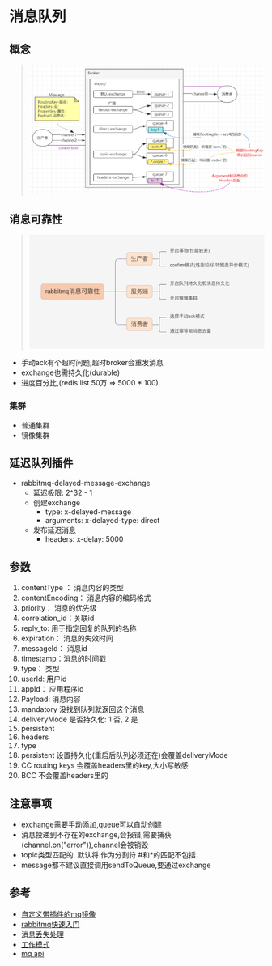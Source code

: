 # 消息队列

## 概念
> ![基本结构](./基本结构.png)
## 消息可靠性
> ![消息可靠性](消息可靠性.png)
- 手动ack有个超时问题,超时broker会重发消息
- exchange也需持久化(durable)
- 进度百分比,(redis list 50万 => 5000 * 100)
### 集群
- 普通集群
- 镜像集群
## 延迟队列插件
- rabbitmq-delayed-message-exchange
  - 延迟极限: 2^32 - 1
  - 创建exchange
    - type: x-delayed-message
    - arguments: x-delayed-type: direct
  - 发布延迟消息
    - headers: x-delay: 5000

## 参数
1. contentType ： 消息内容的类型
2. contentEncoding： 消息内容的编码格式
3. priority： 消息的优先级
4. correlation_id：关联id
5. reply_to: 用于指定回复的队列的名称
6. expiration： 消息的失效时间
7. messageId： 消息id
8. timestamp：消息的时间戳
9. type： 类型
10. userId: 用户id
11. appId： 应用程序id
12. Payload: 消息内容
13. mandatory 没找到队列就返回这个消息
14. deliveryMode 是否持久化: 1 否, 2 是
15. persistent 
16. headers
17. type
18. persistent 设置持久化(重启后队列必须还在)会覆盖deliveryMode
19. CC routing keys 会覆盖headers里的key,大小写敏感
20. BCC 不会覆盖headers里的

## 注意事项
- exchange需要手动添加,queue可以自动创建
- 消息投递到不存在的exchange,会报错,需要捕获(channel.on("error")),channel会被销毁
- topic类型匹配的. 默认将.作为分割符 #和*的匹配不包括.
- message都不建议直接调用sendToQueue,要通过exchange
## 参考
- [自定义带插件的mq镜像](https://codehunter.cc/a/docker/how-to-add-plugin-to-rabbitmq-docker-image)
- [rabbitmq快速入门](https://developer.aliyun.com/article/990034?spm=a2c6h.12873639.article-detail.28.13ac48f7Qliawb&scm=20140722.ID_community@@article@@990034._.ID_community@@article@@990034-OR_rec-V_1)
- [消息丢失处理](https://segmentfault.com/a/1190000040856612?utm_source=sf-similar-article)
- [工作模式](https://github.com/ddzyan/node-amqplib)
- [mq api](https://amqp-node.github.io/amqplib/channel_api.html)